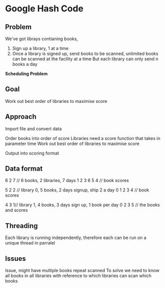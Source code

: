 # Google Hash Code


## Problem

We've got librays contianing books, 
1. Sign up a library, 1 at a time
2. Once a library is signed up, send books to be scanned, unlimited books can be scanned at the facility at a time
    But each library can only send n books a day


**Scheduling Problem**

## Goal
Work out best order of libraries to maximise score

## Approach
Import file and convert data

Order books into order of score
Libraries need a score function that takes in parameter time
Work out best order of libraries to maximise score

Output into scoring format

## Data format 
6 2 7 // 6 books, 2 libraries, 7 days
1 2 3 6 5 4 // book scores

5 2 2 // library 0, 5 books, 2 days signup, ship 2 a day
0 1 2 3 4 // book scores

4 3 1// library 1, 4 books, 3 days sign up, 1 book per day
0 2 3 5 // the books and scores

## Threading
Each library is running independently, therefore each can be run on a unique thread in parralel

## Issues
Issue, might have multiple books repeat scanned
To solve we need to know all books in all libraries with reference to which libraries can scan which books